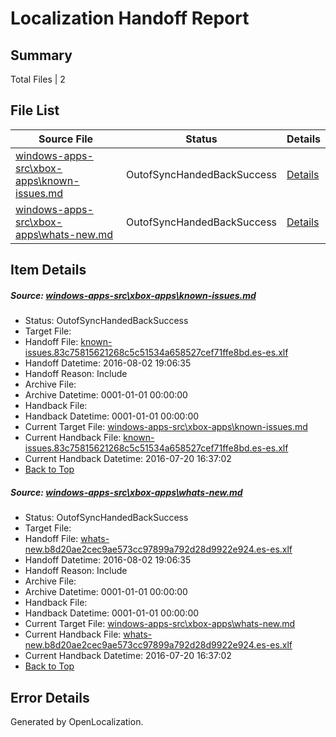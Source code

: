 # <a name='report-top'></a> Localization Handoff Report

## Summary
 Total Files | 2

## File List
 Source File | Status | Details 
 ----------- | ------ | ------- 
 [windows-apps-src\xbox-apps\known-issues.md](https://github.com/Microsoft/windows-apps/blob/1bc2d0c5acb35cdcfe30faeb751662d2898b4dab/windows-apps-src/xbox-apps/known-issues.md) | OutofSyncHandedBackSuccess | [Details](#7fca468bea74d53c0540a337405c479fcfa4bbbf8061)
 [windows-apps-src\xbox-apps\whats-new.md](https://github.com/Microsoft/windows-apps/blob/2b6fe4530e63b6f466cadf2a7159a5c3d04cf739/windows-apps-src/xbox-apps/whats-new.md) | OutofSyncHandedBackSuccess | [Details](#027e1f0e547ee9d6fa6a38f7342132c67ec4ddad8080)

## Item Details
##### <a name='7fca468bea74d53c0540a337405c479fcfa4bbbf8061'></a> Source: [windows-apps-src\xbox-apps\known-issues.md](https://github.com/Microsoft/windows-apps/blob/1bc2d0c5acb35cdcfe30faeb751662d2898b4dab/windows-apps-src/xbox-apps/known-issues.md)
* Status: OutofSyncHandedBackSuccess
* Target File: 
* Handoff File: [known-issues.83c75815621268c5c51534a658527cef71ffe8bd.es-es.xlf](https://github.com/Microsoft/WDG.handoff/blob/916e4ccb478a199755af4b4b20061410864bd60d/ol-handoff/Microsoft/windows-apps.es-es/master/known-issues.83c75815621268c5c51534a658527cef71ffe8bd.es-es.xlf)
* Handoff Datetime: 2016-08-02 19:06:35
* Handoff Reason: Include
* Archive File: 
* Archive Datetime: 0001-01-01 00:00:00
* Handback File: 
* Handback Datetime: 0001-01-01 00:00:00
* Current Target File: [windows-apps-src\xbox-apps\known-issues.md](https://github.com/Microsoft/windows-apps.es-es/blob/ae25724f2c2f0d2747098f5df2f0d64c8f04d5a1/windows-apps-src/xbox-apps/known-issues.md)
* Current Handback File: [known-issues.83c75815621268c5c51534a658527cef71ffe8bd.es-es.xlf](https://github.com/Microsoft/WDG.handback/blob/9646d4157c932fa06798caec79eed2dd516cb04b/ol-handback/Microsoft/windows-apps.es-es/master/known-issues.83c75815621268c5c51534a658527cef71ffe8bd.es-es.xlf)
* Current Handback Datetime: 2016-07-20 16:37:02
* [Back to Top](#report-top)

##### <a name='027e1f0e547ee9d6fa6a38f7342132c67ec4ddad8080'></a> Source: [windows-apps-src\xbox-apps\whats-new.md](https://github.com/Microsoft/windows-apps/blob/2b6fe4530e63b6f466cadf2a7159a5c3d04cf739/windows-apps-src/xbox-apps/whats-new.md)
* Status: OutofSyncHandedBackSuccess
* Target File: 
* Handoff File: [whats-new.b8d20ae2cec9ae573cc97899a792d28d9922e924.es-es.xlf](https://github.com/Microsoft/WDG.handoff/blob/916e4ccb478a199755af4b4b20061410864bd60d/ol-handoff/Microsoft/windows-apps.es-es/master/whats-new.b8d20ae2cec9ae573cc97899a792d28d9922e924.es-es.xlf)
* Handoff Datetime: 2016-08-02 19:06:35
* Handoff Reason: Include
* Archive File: 
* Archive Datetime: 0001-01-01 00:00:00
* Handback File: 
* Handback Datetime: 0001-01-01 00:00:00
* Current Target File: [windows-apps-src\xbox-apps\whats-new.md](https://github.com/Microsoft/windows-apps.es-es/blob/ae25724f2c2f0d2747098f5df2f0d64c8f04d5a1/windows-apps-src/xbox-apps/whats-new.md)
* Current Handback File: [whats-new.b8d20ae2cec9ae573cc97899a792d28d9922e924.es-es.xlf](https://github.com/Microsoft/WDG.handback/blob/9646d4157c932fa06798caec79eed2dd516cb04b/ol-handback/Microsoft/windows-apps.es-es/master/whats-new.b8d20ae2cec9ae573cc97899a792d28d9922e924.es-es.xlf)
* Current Handback Datetime: 2016-07-20 16:37:02
* [Back to Top](#report-top)


## Error Details

Generated by OpenLocalization.
